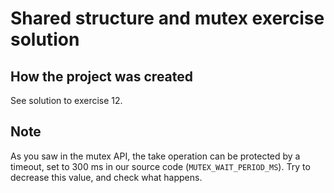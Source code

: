 # Shared structure and mutex exercise solution

## How the project was created

See solution to exercise 12.

## Note

As you saw in the mutex API, the take operation can be protected by a timeout, set to 300 ms in our source code (`MUTEX_WAIT_PERIOD_MS`). Try to decrease this value, and check what happens.